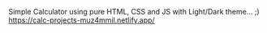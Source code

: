Simple Calculator using pure HTML, CSS and JS with Light/Dark theme... ;)
https://calc-projects-muz4mmil.netlify.app/
